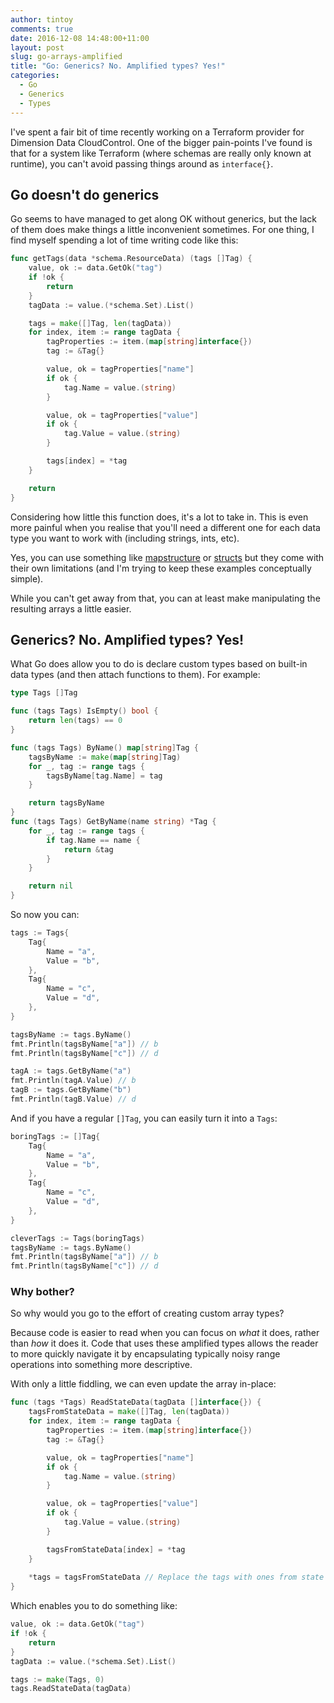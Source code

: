 ```yaml
---
author: tintoy
comments: true
date: 2016-12-08 14:48:00+11:00
layout: post
slug: go-arrays-amplified
title: "Go: Generics? No. Amplified types? Yes!"
categories:
  - Go
  - Generics
  - Types
---
```


I've spent a fair bit of time recently working on a Terraform provider for Dimension Data CloudControl.
One of the bigger pain-points I've found is that for a system like Terraform (where schemas are really only known at runtime), you can't avoid passing things around as `interface{}`.

## Go doesn't do generics

Go seems to have managed to get along OK without generics, but the lack of them does make things a little inconvenient sometimes.
For one thing, I find myself spending a lot of time writing code like this:

```go
func getTags(data *schema.ResourceData) (tags []Tag) {
	value, ok := data.GetOk("tag")
	if !ok {
		return
	}
	tagData := value.(*schema.Set).List()

	tags = make([]Tag, len(tagData))
	for index, item := range tagData {
		tagProperties := item.(map[string]interface{})
		tag := &Tag{}

		value, ok = tagProperties["name"]
		if ok {
			tag.Name = value.(string)
		}

		value, ok = tagProperties["value"]
		if ok {
			tag.Value = value.(string)
		}

		tags[index] = *tag
	}

	return
}
```

Considering how little this function does, it's a lot to take in. This is even more painful when you realise that you'll need a different one for each data type you want to work with (including strings, ints, etc).

Yes, you can use something like [mapstructure](https://github.com/mitchellh/mapstructure) or [structs](https://github.com/fatih/structs) but they come with their own limitations (and I'm trying to keep these examples conceptually simple).

While you can't get away from that, you can at least make manipulating the resulting arrays a little easier.

## Generics? No. Amplified types? Yes!

What Go does allow you to do is declare custom types based on built-in data types (and then attach functions to them).
For example:

```go
type Tags []Tag

func (tags Tags) IsEmpty() bool {
	return len(tags) == 0
}

func (tags Tags) ByName() map[string]Tag {
	tagsByName := make(map[string]Tag)
	for _, tag := range tags {
		tagsByName[tag.Name] = tag
	}

	return tagsByName
}
func (tags Tags) GetByName(name string) *Tag {
	for _, tag := range tags {
		if tag.Name == name {
			return &tag
		}
	}

	return nil
}
```

So now you can:

```go
tags := Tags{
	Tag{
		Name = "a",
		Value = "b",
	},
	Tag{
		Name = "c",
		Value = "d",
	},
}

tagsByName := tags.ByName()
fmt.Println(tagsByName["a"]) // b
fmt.Println(tagsByName["c"]) // d

tagA := tags.GetByName("a")
fmt.Println(tagA.Value) // b
tagB := tags.GetByName("b")
fmt.Println(tagB.Value) // d
```

And if you have a regular `[]Tag`, you can easily turn it into a `Tags`:

```go
boringTags := []Tag{
	Tag{
		Name = "a",
		Value = "b",
	},
	Tag{
		Name = "c",
		Value = "d",
	},
}

cleverTags := Tags(boringTags)
tagsByName := tags.ByName()
fmt.Println(tagsByName["a"]) // b
fmt.Println(tagsByName["c"]) // d
```

### Why bother?

So why would you go to the effort of creating custom array types?

Because code is easier to read when you can focus on _what_ it does, rather than _how_ it does it.
Code that uses these amplified types allows the reader to more quickly navigate it by encapsulating typically noisy range operations into something more descriptive. 

With only a little fiddling, we can even update the array in-place:

```go
func (tags *Tags) ReadStateData(tagData []interface{}) {
	tagsFromStateData = make([]Tag, len(tagData))
	for index, item := range tagData {
		tagProperties := item.(map[string]interface{})
		tag := &Tag{}

		value, ok = tagProperties["name"]
		if ok {
			tag.Name = value.(string)
		}

		value, ok = tagProperties["value"]
		if ok {
			tag.Value = value.(string)
		}

		tagsFromStateData[index] = *tag
	}
	
	*tags = tagsFromStateData // Replace the tags with ones from state data.
}
```

Which enables you to do something like:

```go
value, ok := data.GetOk("tag")
if !ok {
	return
}
tagData := value.(*schema.Set).List()

tags := make(Tags, 0)
tags.ReadStateData(tagData)
```
